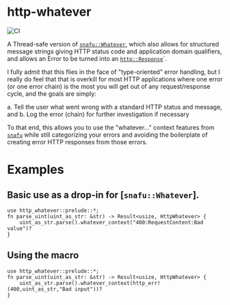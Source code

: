 # http-whatever

![CI](https://github.com/bassmanitram/http-whatever/actions/workflows/rust.yml/badge.svg)

A Thread-safe version of [`snafu::Whatever`](https://github.com/shepmaster/snafu), 
which also allows for structured message strings giving HTTP status code and application 
domain qualifiers, and allows an Error to be turned into an [`http::Response`](https://docs.rs/http/latest/http/)`.

I fully admit that this flies in the face of "type-oriented" error handling, but
I really do feel that that is overkill for most HTTP applications where one error 
(or one error chain) is the most you will get out of any request/response cycle, and
the goals are simply:

a. Tell the user what went wrong with a standard HTTP status and message, and
b. Log the error (chain) for further investigation if necessary

To that end, this allows you to use the "whatever..." context features from
[`snafu`](https://github.com/shepmaster/snafu) while still categorizing your errors and avoiding the boilerplate 
of creating error HTTP responses from those errors.

# Examples

## Basic use as a drop-in for [`snafu::Whatever`].

```
use http_whatever::prelude::*;
fn parse_uint(uint_as_str: &str) -> Result<usize, HttpWhatever> {
    uint_as_str.parse().whatever_context("400:RequestContent:Bad value")?
}
```
## Using the macro
```
use http_whatever::prelude::*;
fn parse_uint(uint_as_str: &str) -> Result<usize, HttpWhatever> {
    uint_as_str.parse().whatever_context(http_err!(400,uint_as_str,"Bad input"))?
}
```

